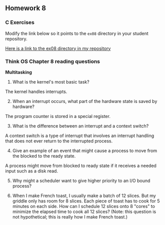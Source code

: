 ## Homework 8

### C Exercises

Modify the link below so it points to the `ex08` directory in your
student repository.

[Here is a link to the ex08 directory in my repository](https://github.com/bwerth/ExercisesInC/tree/master/exercises/ex08)

### Think OS Chapter 8 reading questions

**Multitasking**

1) What is the kernel's most basic task?

The kernel handles interrupts.

2) When an interrupt occurs, what part of the hardware state is saved by hardware?

The program counter is stored in a special register.

3) What is the difference between an interrupt and a context switch?

A context switch is a type of interrupt that involves an interrupt handling that does not ever return to the interrupted process.

4) Give an example of an event that might cause a process to move from the blocked to the ready state.

A process might move from blocked to ready state if it receives a needed input such as a disk read.

5) Why might a scheduler want to give higher priority to an I/O bound process?

6) When I make French toast, I usually make a batch of 12 slices.  But my griddle only has room for 8 slices. 
Each piece of toast has to cook for 5 minutes on each side.  How can I schedule 12 slices onto 8 "cores"
to minimize the elapsed time to cook all 12 slices?  (Note: this question is not hypothetical; 
this is really how I make French toast.)



